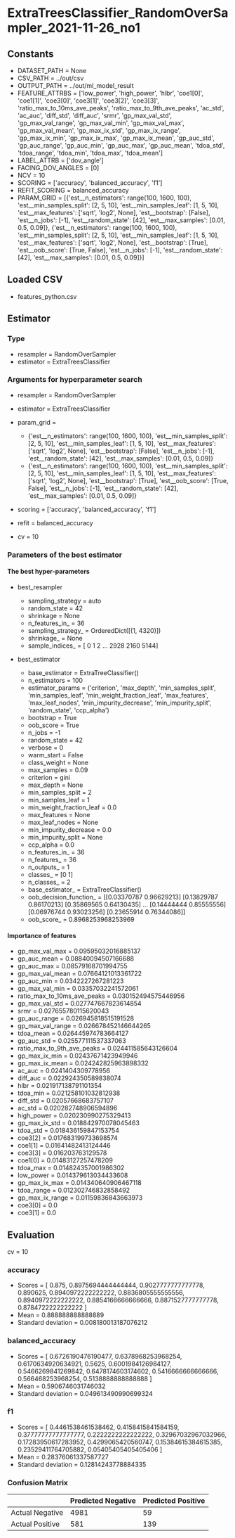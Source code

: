 # ExtraTreesClassifier_RandomOverSampler_2021-11-26_no1
## Constants
- DATASET_PATH = None
- CSV_PATH = ../out/csv
- OUTPUT_PATH = ../out/ml_model_result
- FEATURE_ATTRBS = ['low_power', 'high_power', 'hlbr', 'coe1[0]', 'coe1[1]', 'coe3[0]', 'coe3[1]', 'coe3[2]', 'coe3[3]', 'ratio_max_to_10ms_ave_peaks', 'ratio_max_to_9th_ave_peaks', 'ac_std', 'ac_auc', 'diff_std', 'diff_auc', 'srmr', 'gp_max_val_std', 'gp_max_val_range', 'gp_max_val_min', 'gp_max_val_max', 'gp_max_val_mean', 'gp_max_ix_std', 'gp_max_ix_range', 'gp_max_ix_min', 'gp_max_ix_max', 'gp_max_ix_mean', 'gp_auc_std', 'gp_auc_range', 'gp_auc_min', 'gp_auc_max', 'gp_auc_mean', 'tdoa_std', 'tdoa_range', 'tdoa_min', 'tdoa_max', 'tdoa_mean']
- LABEL_ATTRB = ['dov_angle']
- FACING_DOV_ANGLES = [0]
- NCV = 10
- SCORING = ['accuracy', 'balanced_accuracy', 'f1']
- REFIT_SCORING = balanced_accuracy
- PARAM_GRID = [{'est__n_estimators': range(100, 1600, 100), 'est__min_samples_split': [2, 5, 10], 'est__min_samples_leaf': [1, 5, 10], 'est__max_features': ['sqrt', 'log2', None], 'est__bootstrap': [False], 'est__n_jobs': [-1], 'est__random_state': [42], 'est__max_samples': [0.01, 0.5, 0.09]}, {'est__n_estimators': range(100, 1600, 100), 'est__min_samples_split': [2, 5, 10], 'est__min_samples_leaf': [1, 5, 10], 'est__max_features': ['sqrt', 'log2', None], 'est__bootstrap': [True], 'est__oob_score': [True, False], 'est__n_jobs': [-1], 'est__random_state': [42], 'est__max_samples': [0.01, 0.5, 0.09]}]

## Loaded CSV
- features_python.csv

## Estimator
### Type
- resampler = RandomOverSampler
- estimator = ExtraTreesClassifier

### Arguments for hyperparameter search
- resampler = RandomOverSampler
- estimator = ExtraTreesClassifier
- param_grid = 
	- {'est__n_estimators': range(100, 1600, 100), 'est__min_samples_split': [2, 5, 10], 'est__min_samples_leaf': [1, 5, 10], 'est__max_features': ['sqrt', 'log2', None], 'est__bootstrap': [False], 'est__n_jobs': [-1], 'est__random_state': [42], 'est__max_samples': [0.01, 0.5, 0.09]}
	- {'est__n_estimators': range(100, 1600, 100), 'est__min_samples_split': [2, 5, 10], 'est__min_samples_leaf': [1, 5, 10], 'est__max_features': ['sqrt', 'log2', None], 'est__bootstrap': [True], 'est__oob_score': [True, False], 'est__n_jobs': [-1], 'est__random_state': [42], 'est__max_samples': [0.01, 0.5, 0.09]}

- scoring = ['accuracy', 'balanced_accuracy', 'f1']
- refit = balanced_accuracy
- cv = 10

### Parameters of the best estimator
#### The best hyper-parameters
- best_resampler
	- sampling_strategy = auto
	- random_state = 42
	- shrinkage = None
	- n_features_in_ = 36
	- sampling_strategy_ = OrderedDict([(1, 4320)])
	- shrinkage_ = None
	- sample_indices_ = [   0    1    2 ... 2928 2160 5144]

- best_estimator
	- base_estimator = ExtraTreeClassifier()
	- n_estimators = 100
	- estimator_params = ('criterion', 'max_depth', 'min_samples_split', 'min_samples_leaf', 'min_weight_fraction_leaf', 'max_features', 'max_leaf_nodes', 'min_impurity_decrease', 'min_impurity_split', 'random_state', 'ccp_alpha')
	- bootstrap = True
	- oob_score = True
	- n_jobs = -1
	- random_state = 42
	- verbose = 0
	- warm_start = False
	- class_weight = None
	- max_samples = 0.09
	- criterion = gini
	- max_depth = None
	- min_samples_split = 2
	- min_samples_leaf = 1
	- min_weight_fraction_leaf = 0.0
	- max_features = None
	- max_leaf_nodes = None
	- min_impurity_decrease = 0.0
	- min_impurity_split = None
	- ccp_alpha = 0.0
	- n_features_in_ = 36
	- n_features_ = 36
	- n_outputs_ = 1
	- classes_ = [0 1]
	- n_classes_ = 2
	- base_estimator_ = ExtraTreeClassifier()
	- oob_decision_function_ = [[0.03370787 0.96629213]
 [0.13829787 0.86170213]
 [0.35869565 0.64130435]
 ...
 [0.14444444 0.85555556]
 [0.06976744 0.93023256]
 [0.23655914 0.76344086]]
	- oob_score_ = 0.8968253968253969

#### Importance of features
- gp_max_val_max = 0.09595032016885137
- gp_auc_mean = 0.08840094507166688
- gp_auc_max = 0.08579168701994755
- gp_max_val_mean = 0.07664121013361722
- gp_auc_min = 0.0342227267281223
- gp_max_val_min = 0.03357032241572061
- ratio_max_to_10ms_ave_peaks = 0.030152494575446956
- gp_max_val_std = 0.027747667823614854
- srmr = 0.027655780115620043
- gp_auc_range = 0.026945818515191528
- gp_max_val_range = 0.026678452146644265
- tdoa_mean = 0.026445974783664127
- gp_auc_std = 0.025577111537337063
- ratio_max_to_9th_ave_peaks = 0.024411585643126604
- gp_max_ix_min = 0.02437671423949946
- gp_max_ix_mean = 0.024242825963898332
- ac_auc = 0.0241404309778956
- diff_auc = 0.022924350589838074
- hlbr = 0.021917138791101354
- tdoa_min = 0.021258101032812938
- diff_std = 0.02057668683757107
- ac_std = 0.020282748906594896
- high_power = 0.020230990275329413
- gp_max_ix_std = 0.018842970078045463
- tdoa_std = 0.018436159847153754
- coe3[2] = 0.017683199733698574
- coe1[1] = 0.01641482413124446
- coe3[3] = 0.016203763129578
- coe1[0] = 0.01483127257478209
- tdoa_max = 0.014824357001986302
- low_power = 0.014379613034433608
- gp_max_ix_max = 0.014340640906467118
- tdoa_range = 0.012302746832858492
- gp_max_ix_range = 0.01159836843663973
- coe3[0] = 0.0
- coe3[1] = 0.0

## Evaluation
cv = 10
### accuracy
- Scores = [ 0.875, 0.8975694444444444, 0.9027777777777778, 0.890625, 0.8940972222222222, 0.8836805555555556, 0.8940972222222222, 0.8854166666666666, 0.8871527777777778, 0.8784722222222222 ]
- Mean = 0.888888888888889
- Standard deviation = 0.008180013187076212

### balanced_accuracy
- Scores = [ 0.6726190476190477, 0.6378968253968254, 0.6170634920634921, 0.5625, 0.6001984126984127, 0.5466269841269842, 0.6478174603174602, 0.5416666666666666, 0.566468253968254, 0.5138888888888888 ]
- Mean = 0.5906746031746032
- Standard deviation = 0.049613490990699324

### f1
- Scores = [ 0.4461538461538462, 0.4158415841584159, 0.37777777777777777, 0.2222222222222222, 0.32967032967032966, 0.17283950617283952, 0.4299065420560747, 0.15384615384615385, 0.23529411764705882, 0.05405405405405406 ]
- Mean = 0.28376061337587727
- Standard deviation = 0.12814243778884335

### Confusion Matrix
|  | Predicted Negative | Predicted Positive |
| --- | --- | --- |
| Actual Negative | 4981 | 59 |
| Actual Positive | 581 | 139 |

      